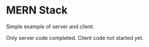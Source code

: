 # MERN Stack #

Simple example of server and client.

Only server code completed. Client code not started yet.

